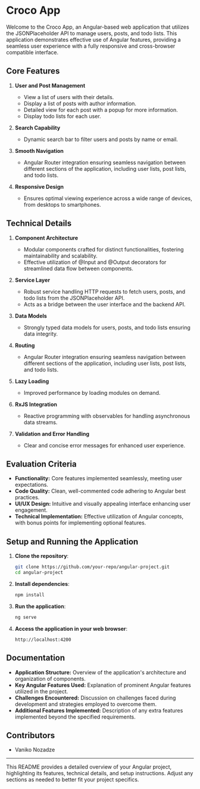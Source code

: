 # Croco App

Welcome to the Croco App, an Angular-based web application that utilizes the JSONPlaceholder API to manage users, posts, and todo lists. This application demonstrates effective use of Angular features, providing a seamless user experience with a fully responsive and cross-browser compatible interface.

## Core Features

1. **User and Post Management**
   - View a list of users with their details.
   - Display a list of posts with author information.
   - Detailed view for each post with a popup for more information.
   - Display todo lists for each user.

2. **Search Capability**
   - Dynamic search bar to filter users and posts by name or email.

3. **Smooth Navigation**
   - Angular Router integration ensuring seamless navigation between different sections of the application, including user lists, post lists, and todo lists.

4. **Responsive Design**
   - Ensures optimal viewing experience across a wide range of devices, from desktops to smartphones.

## Technical Details

1. **Component Architecture**
   - Modular components crafted for distinct functionalities, fostering maintainability and scalability.
   - Effective utilization of @Input and @Output decorators for streamlined data flow between components.

2. **Service Layer**
   - Robust service handling HTTP requests to fetch users, posts, and todo lists from the JSONPlaceholder API.
   - Acts as a bridge between the user interface and the backend API.

3. **Data Models**
   - Strongly typed data models for users, posts, and todo lists ensuring data integrity.
  
4. **Routing**
   - Angular Router integration ensuring seamless navigation between different sections of the application, including user lists, post lists, and todo lists.

5. **Lazy Loading**
   - Improved performance by loading modules on demand.

6. **RxJS Integration**
   - Reactive programming with observables for handling asynchronous data streams.

7. **Validation and Error Handling**
   - Clear and concise error messages for enhanced user experience.

## Evaluation Criteria

- **Functionality:** Core features implemented seamlessly, meeting user expectations.
- **Code Quality:** Clean, well-commented code adhering to Angular best practices.
- **UI/UX Design:** Intuitive and visually appealing interface enhancing user engagement.
- **Technical Implementation:** Effective utilization of Angular concepts, with bonus points for implementing optional features.

## Setup and Running the Application

1. **Clone the repository**:
    ```bash
    git clone https://github.com/your-repo/angular-project.git
    cd angular-project
    ```

2. **Install dependencies**:
    ```bash
    npm install
    ```

3. **Run the application**:
    ```bash
    ng serve
    ```

4. **Access the application in your web browser**:
    ```
    http://localhost:4200
    ```

## Documentation

- **Application Structure:** Overview of the application's architecture and organization of components.
- **Key Angular Features Used:** Explanation of prominent Angular features utilized in the project.
- **Challenges Encountered:** Discussion on challenges faced during development and strategies employed to overcome them.
- **Additional Features Implemented:** Description of any extra features implemented beyond the specified requirements.

## Contributors

- Vaniko Nozadze

---

This README provides a detailed overview of your Angular project, highlighting its features, technical details, and setup instructions. Adjust any sections as needed to better fit your project specifics.
